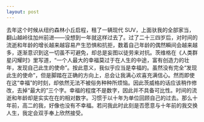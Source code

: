 ```yaml
---
layout: post
---
```


去年这个时候从纽约森林小丘启程，租了一辆现代 SUV，上面驮我的全部家当，翻山越岭往加州前进——没想到一年就这样过去了。过了二十三四岁后，对时间的流逝和年龄的增长越来越容易产生恐惧和抗拒，数着自己年龄的偶然瞬间会越来越多，逐渐意识到这一切虽不可避免，却总是妄图以徒劳来对抗。茨维格在《人类群星闪耀时》里写道，“一个人最大的幸福莫过于在人生的中途，富有创造力的壮年，发现自己此生的使命”。按此意义，我似乎应当是幸福的。虽然没有完全“发现此生的使命”，但是脚踏在正确的方向上，总会让我满心欢喜充满信心。然而即使在这“幸福”的时刻，却依然无法不被俗务种种所烦恼。因此茨威格的话应该稍作修改，去掉“最大的”三个字。幸福的程度不是数字，因此并不具备可比性。时间的流逝和年龄却是实实在在的相对数字。习惯于以十年为单位回顾自己的过去。那么十年前，高二的我，好像也没有不幸福。若问我此时此刻是否愿意与十年前的我交换人生，我定会双手奉上欣然接受。
